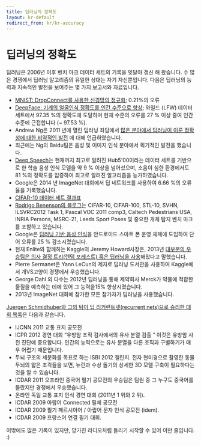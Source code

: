 ```yaml
---
title: 딥러닝의 정확도
layout: kr-default
redirect_from: kr/kr-accuracy
---
```


# 딥러닝의 정확도

딥러닝은 2006년 이후 벤치 마크 데이터 세트의 기록을 잇달아 갱신 해 왔습니다. 수 많은 경쟁에서 딥러닝 알고리즘의 유일한 상대는 자기 자신뿐입니다. 다음은 딥러닝의 능력과 지속적인 발전을 보여주는 몇 가지 보고서와 자료입니다.

* [MNIST: DropConnect를 사용한 신경망의 정규화](http://cs.nyu.edu/~wanli/dropc/); 0.21%의 오류
* [DeepFace: 기계의 얼굴인식 정확도를 인간 수준으로 향상](http://www.cs.toronto.edu/~ranzato/publications/taigman_cvpr14.pdf); 와일드 (LFW) 데이터 세트에서 97.35 %의 정확도에 도달하며 현재 수준의 오류를 27 % 이상 줄여 인간 수준에 근접합니다 (~ 97.53 %).
* Andrew Ng은 2011 년에 열린 딥러닝 좌담에서 [많은 분야에서 딥러닝이 이룬 정확성에 대한 비약적인 발전](https://www.youtube.com/watch?v=ZmNOAtZIgIk) 에 대해 언급하였습니다.
* 최근에는 Ng의 Baidu팀은 음성 및 이미지 인식 분야에서 획기적인 발전을 했습니다.
* [Deep Speech](https://gigaom.com/2014/12/18/baidu-claims-deep-learning-breakthrough-with-deep-speech/)는 현재까지 최고로 알려진 Hub5'00이라는 데이터 세트를 기반으로 한 학술 음성 인식 모델을 약 9 % 이상을 넘어섰으며, 소음이 심한 환경에서도 81 %의 정확도를 입증하여 최고로 알려진 알고리즘을 능가하였습니다.
* Google은 2014 년 ImageNet 대회에서 딥 네트워크를 사용하여 6.66 %의 오류율을 기록했습니다.
* [CIFAR-10 데이터 세트 결과표](http://zybler.blogspot.de/2011/02/table-of-results-for-cifar-10-dataset.html)
* [Rodrigo Benenson의 블로그](https://rodrigob.github.io/are_we_there_yet/build/#datasets)는 CIFAR-10, CIFAR-100, STL-10, SVHN, ILSVRC2012 Task 1, Pascal VOC 2011 comp3, Caltech Pedestrians USA, INRIA Persons, MSRC-21, Leeds Sport Poses 및 중요한 개체 탐지 벤치 마크를 포함하고 있습니다.
* Google은 [딥러닝 기반 음성 인식](http://www.nature.com/news/computer-science-the-learning-machines-1.14481)을	안드로이드 스마트 폰 운영 체제에 도입하여 단어 오류를 25 % 감소시켰습니다.
* 현재 Enlite와 함께하는 Kaggle의 Jeremy Howard사장은, 2013년 [대부분의 우승팀은 의사 결정 트리(렌덤 포레스트) 혹은 딥러닝을 사용](http://www.kdnuggets.com/2013/08/top-tweets-aug12-13.html)해왔다고 말했습니다.
* Pierre Sermanet은 Yann LeCun의 제자로 딥러닝 도서관을 사용하여 Kaggle에서 개VS고양이 경쟁에서 우승했습니다.
* George Dahl 외 다수는 2012년 딥러닝을 통해 제약회사 Merck가 약물에 적합한 물질을 예측하는 데에 있어 그 능력을15% 향상시켰습니다.
* 2013년 ImageNet 대회에 참가한 모든 참가자가 딥러닝을 사용했습니다.


[Juergen Schmidhuber와 그의 팀이 딥 리커런트넷(recurrent nets)으로 승리한 대회 목록](http://www.kurzweilai.net/how-bio-inspired-deep-learning-keeps-winning-competitions)은 다음과 같습니다.

* IJCNN 2011 교통 표지 공모전
* ICPR 2012 경연 대회 “유방암 조직 검사에서의 유사 분열 검출 “
이것은 유방암 사전 진단에 중요합니다. 인간의 능력으로는 유사 분열을 다른 조직과 구별하기가 매우 어렵기 때문입니다.
* 두뇌 구조의 세분화를 목표로 하는 ISBI 2012 챌린지. 전자 현미경으로 촬영한 동물 두뇌의 얇은 조각들을 보면, 뉴런과 수상 돌기의 상세한 3D 모델 구축이 필요하다는 것을 알 수 있습니다.
* ICDAR 2011 오프라인 중국어 필기 공모전의 우승팀은 팀원 중 그 누구도 중국어를 몰랐지만 경쟁에서 우승했습니다.
* 온라인 독일 교통 표지 인식 경연 대회 (2011년 1 위와 2 위).
* ICDAR 2009 아랍어 Connected 필체 공모전
* ICDAR 2009 필기 페르시아어 / 아랍어 문자 인식 공모전 (idem).
* ICDAR 2009 프랑스어 연결 필기 대회.


이밖에도 많은 기록이 있지만, 망가진 라디오처럼 들리기 시작할 수 있어 이만 줄입니다. :)
